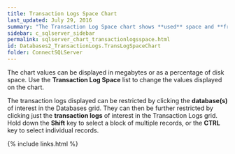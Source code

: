 ```yaml
---
title: Transaction Logs Space Chart
last_updated: July 29, 2016
summary: "The Transaction Log Space chart shows **used** space and **free** space for each of the selected database's transaction logs."
sidebar: c_sqlserver_sidebar
permalink: sqlserver_chart_transactionlogsspace.html
id: Databases2_TransactionLogs.TransLogSpaceChart
folder: ConnectSQLServer
---
```




The chart values can be displayed in megabytes or as a percentage of disk space. Use the **Transaction Log Space** list  to change the values displayed on the chart.

The transaction logs displayed can be restricted by clicking the **database(s)** of interest in the Databases grid. They can then be further restricted by clicking just the **transaction logs** of interest in the Transaction Logs grid. Hold down the **Shift** key to select a block of multiple records, or the **CTRL** key to select individual records.


{% include links.html %}
